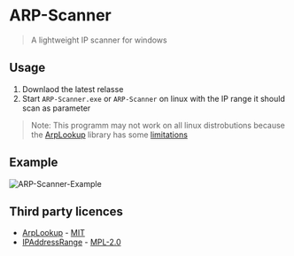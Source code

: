 # ARP-Scanner

> A lightweight IP scanner for windows

## Usage

1. Downlaod the latest relasse
1. Start `ARP-Scanner.exe` or `ARP-Scanner` on linux with the IP range it should scan as parameter

> Note: This programm may not work on all linux distrobutions because the [ArpLookup](https://github.com/georg-jung/ArpLookup) library has some [limitations](ArpLookup)

## Example
![ARP-Scanner-Example](https://user-images.githubusercontent.com/56473591/236293969-4e8a65d2-86a3-4f10-8837-2b1aa0490252.png)


## Third party licences
- [ArpLookup](https://github.com/georg-jung/ArpLookup) - [MIT](https://github.com/georg-jung/ArpLookup/blob/master/LICENSE.txt)
- [IPAddressRange](https://github.com/jsakamoto/ipaddressrange) - [MPL-2.0](https://github.com/jsakamoto/ipaddressrange/blob/master/LICENSE)
